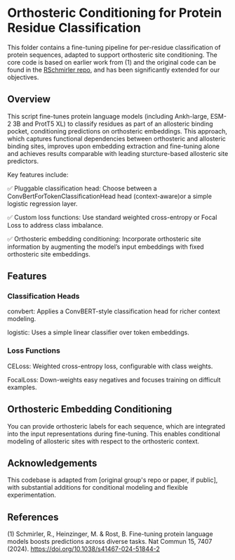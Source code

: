 # Orthosteric Conditioning for Protein Residue Classification
This folder contains a fine-tuning pipeline for per-residue classification of protein sequences, adapted to support orthosteric site conditioning. The core code is based on earlier work from (1) and the original code can be found in the [RSchmirler repo](https://github.com/RSchmirler/data-repo_plm-finetune-eval/tree/main), and has been significantly extended for our objectives.

## Overview
This script fine-tunes protein language models (including Ankh-large, ESM-2 3B and ProtT5 XL) to classify residues as part of an allosteric binding pocket, conditioning predictions on orthosteric embeddings. This approach, which captures functional dependencies between orthosteric and allosteric binding sites, improves upon embedding extraction and fine-tuning alone and achieves results comparable with leading sturcture-based allosteric site predictors.

Key features include:

✅ Pluggable classification head: Choose between a ConvBertForTokenClassificationHead head (context-aware)or a simple logistic regression layer.

✅ Custom loss functions: Use standard weighted cross-entropy or Focal Loss to address class imbalance.

✅ Orthosteric embedding conditioning: Incorporate orthosteric site information by augmenting the model’s input embeddings with fixed orthosteric site embeddings.


## Features
### Classification Heads
convbert: Applies a ConvBERT-style classification head for richer context modeling.

logistic: Uses a simple linear classifier over token embeddings.

### Loss Functions
CELoss: Weighted cross-entropy loss, configurable with class weights.

FocalLoss: Down-weights easy negatives and focuses training on difficult examples.

## Orthosteric Embedding Conditioning
You can provide orthosteric labels for each sequence, which are integrated into the input representations during fine-tuning. This enables conditional modeling of allosteric sites with respect to the orthosteric context.


## Acknowledgements
This codebase is adapted from [original group's repo or paper, if public], with substantial additions for conditional modeling and flexible experimentation.


## References
(1) Schmirler, R., Heinzinger, M. & Rost, B. Fine-tuning protein language models boosts predictions across diverse tasks. Nat Commun 15, 7407 (2024). https://doi.org/10.1038/s41467-024-51844-2
